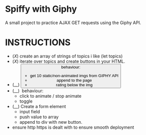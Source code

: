 # Spiffy with Giphy
A small project to practice AJAX GET requests using the Giphy API.


# INSTRUCTIONS
* (_X_) create an array of strings of topics i like (let topics)
* (_X_) iterate over topics and create buttons in your HTML.
* (__) <button> behaviour: 
    - get 10 static/non-animated imgs from GIPHY API
    - append to the page
    - rating below the img
* (__) <img> behaviour:
    - click to animate / stop animate
    - toggle
* (__) Create a form element
    - input field
    - push value to array
    - append to div with new button.
* ensure http https is dealt with to ensure smooth deployment
